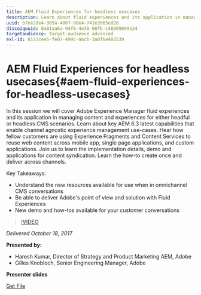 ```yaml
---
title: AEM Fluid Experiences for headless usecases
description: Learn about fluid experiences and its application in managing content and experiences for either headful or headless CMS scenarios. Learn about key AEM 6.3 latest capabilities that enable channel agnostic experience management use-cases, and more.
uuid: b7ee2de4-385a-486f-80e4-741e3965ed28
discoiquuid: 0a81aa6a-94f6-4e38-98fb-c48809899a24
targetaudience: target-audience advanced
exl-id: 0172cee5-fe07-499c-a6cb-3a8f6e402539
---
```

# AEM Fluid Experiences for headless usecases{#aem-fluid-experiences-for-headless-usecases}

In this session we will cover Adobe Experience Manager fluid experiences and its application in managing content and experiences for either headful or headless CMS scenarios. Learn about key AEM 6.3 latest capabilities that enable channel agnostic experience management use-cases. Hear how fellow customers are using Experience Fragments and Content Services to reuse web content across mobile app, single page applications, and custom applications. Join us to learn the implementation details, demo and applications for content syndication. Learn the how-to create once and deliver across channels. 

Key Takeaways: 

* Understand the new resources available for use when in omnichannel CMS conversations
* Be able to deliver Adobe's point of view and solution with Fluid Experiences
* New demo and how-tos available for your customer conversations 

>[!VIDEO](https://video.tv.adobe.com/v/20495/?quality=9)

*Delivered October 18, 2017*

**Presented by:**

* Haresh Kumar, Director of Strategy and Product Marketing AEM, Adobe
* Gilles Knobloch, Senior Engineering Manager, Adobe

**Presenter slides**

[Get File](assets/gems-fluid-experiencesoct1617.pdf)
<!--
[Get back to the Overview](https://helpx.adobe.com/experience-manager/kt/eseminars/gems/aem-index.html)
-->
